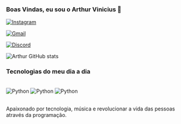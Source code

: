 ### Boas Vindas, eu sou o Arthur Vinicius 👋

[![Instagram](https://img.shields.io/badge/Instagram-E4405F?style=for-the-badge&logo=instagram&logoColor=white
)]( )

[![Gmail](https://img.shields.io/badge/Gmail-D14836?style=for-the-badge&logo=gmail&logoColor=white
)]( )

[![Discord](https://img.shields.io/badge/Discord-7289DA?style=for-the-badge&logo=discord&logoColor=white
)]( )

![Arthur GitHub stats](https://github-readme-stats.vercel.app/api?username=Arthur&show_icons=true&theme=dracula)

### Tecnologias do meu dia a dia

<div style="display: inline_block"><br/>
    <img align="center" alt="Python" src="https://img.shields.io/badge/Python-14354C?style=for-the-badge&logo=python&logoColor=white
    " />
    <img align="center" alt="Python" src="https://img.shields.io/badge/Python-14354C?style=for-the-badge&logo=python&logoColor=white
    " />
    <img align="center" alt="Python" src="https://img.shields.io/badge/Python-14354C?style=for-the-badge&logo=python&logoColor=white
    " />
</div><br/>

Apaixonado por tecnologia, música e revolucionar a vida das pessoas através da programação.

